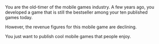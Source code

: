 You are the old-timer of the mobile games industry. A few years ago, you developed a game that is still the bestseller among your ten published games today.

However, the revenue figures for this mobile game are declining.

You just want to publish cool mobile games that people enjoy.
